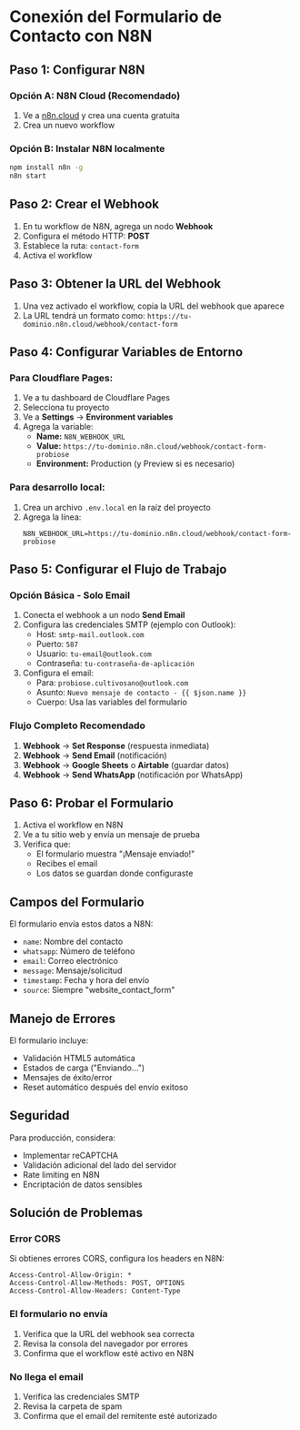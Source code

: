 # Conexión del Formulario de Contacto con N8N

## Paso 1: Configurar N8N

### Opción A: N8N Cloud (Recomendado)
1. Ve a [n8n.cloud](https://n8n.cloud) y crea una cuenta gratuita
2. Crea un nuevo workflow

### Opción B: Instalar N8N localmente
```bash
npm install n8n -g
n8n start
```

## Paso 2: Crear el Webhook

1. En tu workflow de N8N, agrega un nodo **Webhook**
2. Configura el método HTTP: **POST**
3. Establece la ruta: `contact-form`
4. Activa el workflow

## Paso 3: Obtener la URL del Webhook

1. Una vez activado el workflow, copia la URL del webhook que aparece
2. La URL tendrá un formato como: `https://tu-dominio.n8n.cloud/webhook/contact-form`

## Paso 4: Configurar Variables de Entorno

### Para Cloudflare Pages:
1. Ve a tu dashboard de Cloudflare Pages
2. Selecciona tu proyecto
3. Ve a **Settings** → **Environment variables**
4. Agrega la variable:
   - **Name:** `N8N_WEBHOOK_URL`
   - **Value:** `https://tu-dominio.n8n.cloud/webhook/contact-form-probiose`
   - **Environment:** Production (y Preview si es necesario)

### Para desarrollo local:
1. Crea un archivo `.env.local` en la raíz del proyecto
2. Agrega la línea:
   ```
   N8N_WEBHOOK_URL=https://tu-dominio.n8n.cloud/webhook/contact-form-probiose
   ```

## Paso 5: Configurar el Flujo de Trabajo

### Opción Básica - Solo Email
1. Conecta el webhook a un nodo **Send Email**
2. Configura las credenciales SMTP (ejemplo con Outlook):
   - Host: `smtp-mail.outlook.com`
   - Puerto: `587`
   - Usuario: `tu-email@outlook.com`
   - Contraseña: `tu-contraseña-de-aplicación`
3. Configura el email:
   - Para: `probiose.cultivosano@outlook.com`
   - Asunto: `Nuevo mensaje de contacto - {{ $json.name }}`
   - Cuerpo: Usa las variables del formulario

### Flujo Completo Recomendado
1. **Webhook** → **Set Response** (respuesta inmediata)
2. **Webhook** → **Send Email** (notificación)
3. **Webhook** → **Google Sheets** o **Airtable** (guardar datos)
4. **Webhook** → **Send WhatsApp** (notificación por WhatsApp)

## Paso 6: Probar el Formulario

1. Activa el workflow en N8N
2. Ve a tu sitio web y envía un mensaje de prueba
3. Verifica que:
   - El formulario muestra "¡Mensaje enviado!"
   - Recibes el email
   - Los datos se guardan donde configuraste

## Campos del Formulario

El formulario envía estos datos a N8N:
- `name`: Nombre del contacto
- `whatsapp`: Número de teléfono
- `email`: Correo electrónico
- `message`: Mensaje/solicitud
- `timestamp`: Fecha y hora del envío
- `source`: Siempre "website_contact_form"

## Manejo de Errores

El formulario incluye:
- Validación HTML5 automática
- Estados de carga ("Enviando...")
- Mensajes de éxito/error
- Reset automático después del envío exitoso

## Seguridad

Para producción, considera:
- Implementar reCAPTCHA
- Validación adicional del lado del servidor
- Rate limiting en N8N
- Encriptación de datos sensibles

## Solución de Problemas

### Error CORS
Si obtienes errores CORS, configura los headers en N8N:
```
Access-Control-Allow-Origin: *
Access-Control-Allow-Methods: POST, OPTIONS
Access-Control-Allow-Headers: Content-Type
```

### El formulario no envía
1. Verifica que la URL del webhook sea correcta
2. Revisa la consola del navegador por errores
3. Confirma que el workflow esté activo en N8N

### No llega el email
1. Verifica las credenciales SMTP
2. Revisa la carpeta de spam
3. Confirma que el email del remitente esté autorizado